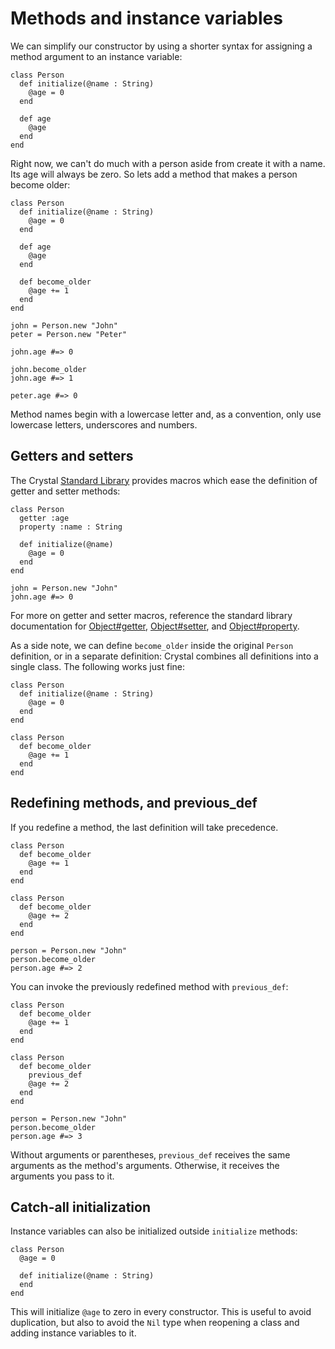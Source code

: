 # Methods and instance variables

We can simplify our constructor by using a shorter syntax for assigning a method argument to an instance variable:

```crystal
class Person
  def initialize(@name : String)
    @age = 0
  end
  
  def age
    @age
  end
end
```

Right now, we can't do much with a person aside from create it with a name. Its age will always be zero. So lets add a method that makes a person become older:

```crystal
class Person
  def initialize(@name : String)
    @age = 0
  end
  
  def age
    @age
  end
  
  def become_older
    @age += 1
  end
end

john = Person.new "John"
peter = Person.new "Peter"

john.age #=> 0

john.become_older
john.age #=> 1

peter.age #=> 0
```

Method names begin with a lowercase letter and, as a convention, only use lowercase letters, underscores and numbers.

## Getters and setters

The Crystal [Standard Library](https://crystal-lang.org/api) provides macros which ease the definition of getter and setter methods:

```crystal
class Person
  getter :age
  property :name : String

  def initialize(@name)
    @age = 0
  end
end

john = Person.new "John"
john.age #=> 0
```

For more on getter and setter macros, reference the standard library documentation for [Object#getter](https://crystal-lang.org/api/0.23.1/Object.html#getter%28%2Anames%29-macro), [Object#setter](https://crystal-lang.org/api/0.23.1/Object.html#setter%28%2Anames%29-macro), and [Object#property](https://crystal-lang.org/api/0.23.1/Object.html#property%28%2Anames%29-macro).

As a side note, we can define `become_older` inside the original `Person` definition, or in a separate definition: Crystal combines all definitions into a single class. The following works just fine:

```crystal
class Person
  def initialize(@name : String)
    @age = 0
  end
end

class Person
  def become_older
    @age += 1
  end
end
```

## Redefining methods, and previous_def

If you redefine a method, the last definition will take precedence.

```crystal
class Person
  def become_older
    @age += 1
  end
end

class Person
  def become_older
    @age += 2
  end
end

person = Person.new "John"
person.become_older
person.age #=> 2
```

You can invoke the previously redefined method with `previous_def`:

```crystal
class Person
  def become_older
    @age += 1
  end
end

class Person
  def become_older
    previous_def
    @age += 2
  end
end

person = Person.new "John"
person.become_older
person.age #=> 3
```

Without arguments or parentheses, `previous_def` receives the same arguments as the method's arguments. Otherwise, it receives the arguments you pass to it.

## Catch-all initialization

Instance variables can also be initialized outside `initialize` methods:

```crystal
class Person
  @age = 0

  def initialize(@name : String)
  end
end
```

This will initialize `@age` to zero in every constructor. This is useful to avoid duplication, but also to avoid the `Nil` type when reopening a class and adding instance variables to it.

